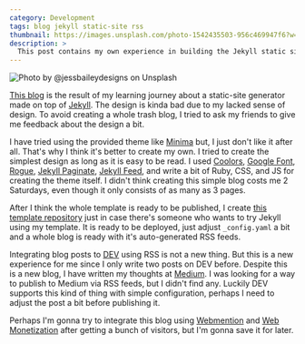 ```yaml
---
category: Development
tags: blog jekyll static-site rss
thumbnail: https://images.unsplash.com/photo-1542435503-956c469947f6?w=1920
description: >
  This post contains my own experience in building the Jekyll static site from scratch until integrating this post using RSS.
---
```


![Photo by @jessbaileydesigns on Unsplash](https://images.unsplash.com/photo-1542435503-956c469947f6?w=1920)

[This blog](https://clavinjune.dev/blog/) is the result of my learning journey about a static-site generator made on top of [Jekyll](https://jekyllrb.com/). The design is kinda bad due to my lacked sense of design. To avoid creating a whole trash blog, I tried to ask my friends to give me feedback about the design a bit.

I have tried using the provided theme like [Minima](https://github.com/jekyll/minima) but, I just don't like it after all. That's why I think it's better to create my own. I tried to create the simplest design as long as it is easy to be read. I used [Coolors](https://coolors.co/), [Google Font](https://fonts.google.com/), [Rogue](http://rouge.jneen.net/), [Jekyll Paginate](https://github.com/sverrirs/jekyll-paginate-v2), [Jekyll Feed](https://github.com/jekyll/jekyll-feed), and write a bit of Ruby, CSS, and JS for creating the theme itself. I didn't think creating this simple blog costs me 2 Saturdays, even though it only consists of as many as 3 pages.

After I think the whole template is ready to be published, I create [this template repository](https://github.com/anon-org/jekyll-blog) just in case there's someone who wants to try Jekyll using my template. It is ready to be deployed, just adjust `_config.yaml` a bit and a whole blog is ready with it's auto-generated RSS feeds.

Integrating blog posts to [DEV](https://dev.to) using RSS is not a new thing. But this is a new experience for me since I only write two posts on DEV before. Despite this is a new blog, I have written my thoughts at [Medium](https://medium.com/@ClavinJune). I was looking for a way to publish to Medium via RSS feeds, but I didn't find any. Luckily DEV supports this kind of thing with simple configuration, perhaps I need to adjust the post a bit before publishing it.

Perhaps I'm gonna try to integrate this blog using [Webmention](https://webmention.io/) and [Web Monetization](https://webmonetization.org/) after getting a bunch of visitors, but I'm gonna save it for later.
